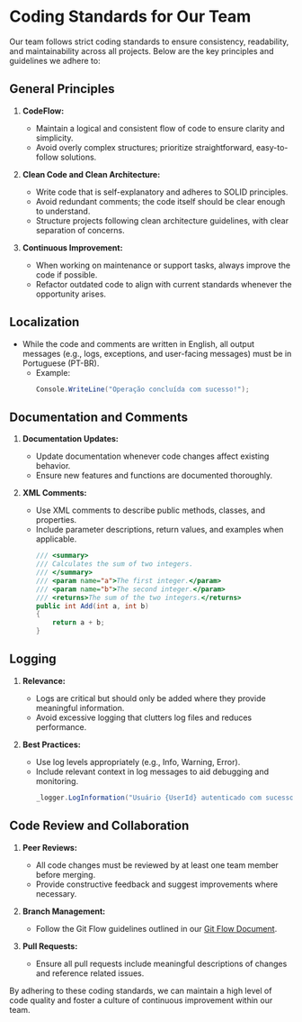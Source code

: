 # Coding Standards for Our Team

Our team follows strict coding standards to ensure consistency, readability, and maintainability across all projects. Below are the key principles and guidelines we adhere to:

## General Principles

1. **CodeFlow:**
   - Maintain a logical and consistent flow of code to ensure clarity and simplicity.
   - Avoid overly complex structures; prioritize straightforward, easy-to-follow solutions.

2. **Clean Code and Clean Architecture:**
   - Write code that is self-explanatory and adheres to SOLID principles.
   - Avoid redundant comments; the code itself should be clear enough to understand.
   - Structure projects following clean architecture guidelines, with clear separation of concerns.

3. **Continuous Improvement:**
   - When working on maintenance or support tasks, always improve the code if possible.
   - Refactor outdated code to align with current standards whenever the opportunity arises.

## Localization

- While the code and comments are written in English, all output messages (e.g., logs, exceptions, and user-facing messages) must be in Portuguese (PT-BR).
  - Example:
    ```csharp
    Console.WriteLine("Operação concluída com sucesso!");
    ```

## Documentation and Comments

1. **Documentation Updates:**
   - Update documentation whenever code changes affect existing behavior.
   - Ensure new features and functions are documented thoroughly.

2. **XML Comments:**
   - Use XML comments to describe public methods, classes, and properties.
   - Include parameter descriptions, return values, and examples when applicable.
     ```csharp
     /// <summary>
     /// Calculates the sum of two integers.
     /// </summary>
     /// <param name="a">The first integer.</param>
     /// <param name="b">The second integer.</param>
     /// <returns>The sum of the two integers.</returns>
     public int Add(int a, int b)
     {
         return a + b;
     }
     ```

## Logging

1. **Relevance:**
   - Logs are critical but should only be added where they provide meaningful information.
   - Avoid excessive logging that clutters log files and reduces performance.

2. **Best Practices:**
   - Use log levels appropriately (e.g., Info, Warning, Error).
   - Include relevant context in log messages to aid debugging and monitoring.
     ```csharp
     _logger.LogInformation("Usuário {UserId} autenticado com sucesso.", userId);
     ```

## Code Review and Collaboration

1. **Peer Reviews:**
   - All code changes must be reviewed by at least one team member before merging.
   - Provide constructive feedback and suggest improvements where necessary.

2. **Branch Management:**
   - Follow the Git Flow guidelines outlined in our [Git Flow Document](GIT_FLOW.MD).

3. **Pull Requests:**
   - Ensure all pull requests include meaningful descriptions of changes and reference related issues.

By adhering to these coding standards, we can maintain a high level of code quality and foster a culture of continuous improvement within our team.

